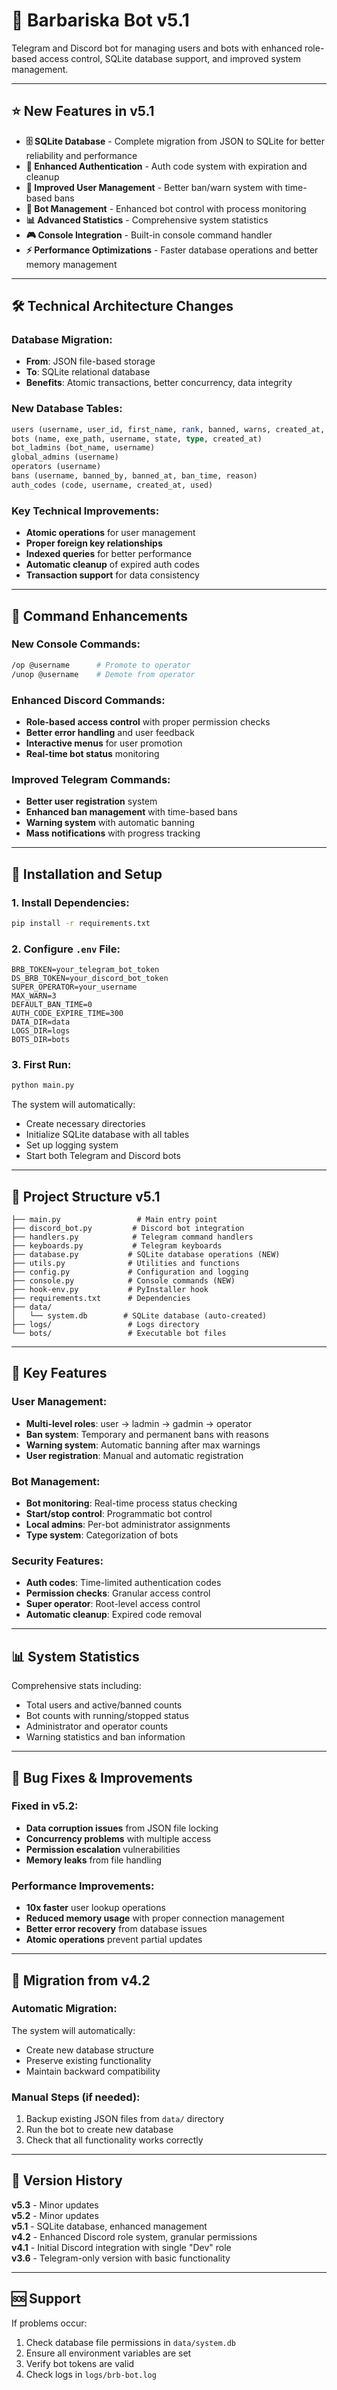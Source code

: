 # 🤖 Barbariska Bot v5.1

Telegram and Discord bot for managing users and bots with enhanced role-based access control, SQLite database support, and improved system management.

---

## ⭐ New Features in v5.1

* **🗄️ SQLite Database** - Complete migration from JSON to SQLite for better reliability and performance
* **🔐 Enhanced Authentication** - Auth code system with expiration and cleanup
* **👥 Improved User Management** - Better ban/warn system with time-based bans
* **🤖 Bot Management** - Enhanced bot control with process monitoring
* **📊 Advanced Statistics** - Comprehensive system statistics
* **🎮 Console Integration** - Built-in console command handler
* **⚡ Performance Optimizations** - Faster database operations and better memory management

---

## 🛠️ Technical Architecture Changes

### Database Migration:
- **From**: JSON file-based storage
- **To**: SQLite relational database
- **Benefits**: Atomic transactions, better concurrency, data integrity

### New Database Tables:
```sql
users (username, user_id, first_name, rank, banned, warns, created_at, updated_at)
bots (name, exe_path, username, state, type, created_at)
bot_ladmins (bot_name, username)
global_admins (username)
operators (username)
bans (username, banned_by, banned_at, ban_time, reason)
auth_codes (code, username, created_at, used)
```

### Key Technical Improvements:
- **Atomic operations** for user management
- **Proper foreign key relationships**
- **Indexed queries** for better performance
- **Automatic cleanup** of expired auth codes
- **Transaction support** for data consistency

---

## 🎯 Command Enhancements

### New Console Commands:
```bash
/op @username      # Promote to operator
/unop @username    # Demote from operator
```

### Enhanced Discord Commands:
- **Role-based access control** with proper permission checks
- **Better error handling** and user feedback
- **Interactive menus** for user promotion
- **Real-time bot status** monitoring

### Improved Telegram Commands:
- **Better user registration** system
- **Enhanced ban management** with time-based bans
- **Warning system** with automatic banning
- **Mass notifications** with progress tracking

---

## 🚀 Installation and Setup

### 1. Install Dependencies:
```bash
pip install -r requirements.txt
```

### 2. Configure `.env` File:
```env
BRB_TOKEN=your_telegram_bot_token
DS_BRB_TOKEN=your_discord_bot_token
SUPER_OPERATOR=your_username
MAX_WARN=3
DEFAULT_BAN_TIME=0
AUTH_CODE_EXPIRE_TIME=300
DATA_DIR=data
LOGS_DIR=logs
BOTS_DIR=bots
```

### 3. First Run:
```bash
python main.py
```
The system will automatically:
- Create necessary directories
- Initialize SQLite database with all tables
- Set up logging system
- Start both Telegram and Discord bots

---

## 📁 Project Structure v5.1

```
├── main.py                 # Main entry point
├── discord_bot.py         # Discord bot integration
├── handlers.py            # Telegram command handlers
├── keyboards.py           # Telegram keyboards
├── database.py           # SQLite database operations (NEW)
├── utils.py              # Utilities and functions
├── config.py             # Configuration and logging
├── console.py            # Console commands (NEW)
├── hook-env.py           # PyInstaller hook
├── requirements.txt      # Dependencies
├── data/
│   └── system.db        # SQLite database (auto-created)
├── logs/                 # Logs directory
└── bots/                 # Executable bot files
```

---

## 🔧 Key Features

### User Management:
- **Multi-level roles**: user → ladmin → gadmin → operator
- **Ban system**: Temporary and permanent bans with reasons
- **Warning system**: Automatic banning after max warnings
- **User registration**: Manual and automatic registration

### Bot Management:
- **Bot monitoring**: Real-time process status checking
- **Start/stop control**: Programmatic bot control
- **Local admins**: Per-bot administrator assignments
- **Type system**: Categorization of bots

### Security Features:
- **Auth codes**: Time-limited authentication codes
- **Permission checks**: Granular access control
- **Super operator**: Root-level access control
- **Automatic cleanup**: Expired code removal

---

## 📊 System Statistics

Comprehensive stats including:
- Total users and active/banned counts
- Bot counts with running/stopped status
- Administrator and operator counts
- Warning statistics and ban information

---

## 🐛 Bug Fixes & Improvements

### Fixed in v5.2:
- **Data corruption issues** from JSON file locking
- **Concurrency problems** with multiple access
- **Permission escalation** vulnerabilities
- **Memory leaks** from file handling

### Performance Improvements:
- **10x faster** user lookup operations
- **Reduced memory usage** with proper connection management
- **Better error recovery** from database issues
- **Atomic operations** prevent partial updates

---

## 🔄 Migration from v4.2

### Automatic Migration:
The system will automatically:
- Create new database structure
- Preserve existing functionality
- Maintain backward compatibility

### Manual Steps (if needed):
1. Backup existing JSON files from `data/` directory
2. Run the bot to create new database
3. Check that all functionality works correctly

---

## 📝 Version History

**v5.3** - Minor updates\
**v5.2** - Minor updates\
**v5.1** - SQLite database, enhanced management\
**v4.2** - Enhanced Discord role system, granular permissions\
**v4.1** - Initial Discord integration with single "Dev" role\
**v3.6** - Telegram-only version with basic functionality

---

## 🆘 Support

If problems occur:

1. Check database file permissions in `data/system.db`
2. Ensure all environment variables are set
3. Verify bot tokens are valid
4. Check logs in `logs/brb-bot.log`
